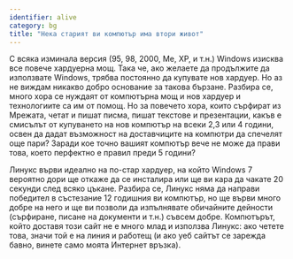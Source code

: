 ```yaml
---
identifier: alive
category: bg
title: "Нека старият ви компютър има втори живот"
---
```


С всяка изминала версия (95, 98, 2000, Me, XP, и т.н.) Windows изисква все повече хардуерна мощ. Така че, ако желаете да продължите да използвате Windows, трябва постоянно да купувате нов хардуер. Но аз не виждам никакво добро основание за такова бързане. Разбира се, много хора се нуждаят от компютърна мощ и нов хардуер и технологиите са им от помощ. Но за повечето хора, които сърфират из Мрежата, четат и пишат писма, пишат текстове и презентации, какъв е смисълът от купуването на нов компютър на всеки 2,3 или 4 години, освен да дадат възможност на доставчиците на компютри да спечелят още пари? Заради кое точно вашият компютър вече не може да прави това, което перфектно е правил преди 5 години?

Линукс върви идеално на по-стар хардуер, на който Windows 7 вероятно дори ще откаже да се инсталира или ще ви кара да чакате 20 секунди след всяко цъкане. Разбира се, Линукс няма да направи победител в състезание 12 годишния ви компютър, но ще върви много добре на него и ще ви позволи да изпълнявате обичайните дейности (сърфиране, писане на документи и т.н.) съвсем добре. Компютърът, който доставя този сайт не е много млад и използва Линукс: ако четете това, значи той е на линия и работещ (и ако уеб сайтът се зарежда бавно, винете само моята Интернет връзка).





